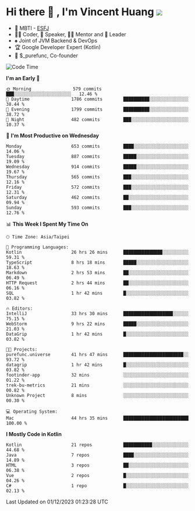 # Hi there 👋 , I'm Vincent Huang ![](https://komarev.com/ghpvc/?username=Jian-Min-Huang)
- 👀 MBTI - [ESFJ](https://www.16personalities.com/esfj-personality)
- 👨‍💻 Coder, 🎤 Speaker, 👨‍🏫 Mentor and 🚀 Leader
- ♠️ Joint of JVM Backend & DevOps
- 🏆 Google Developer Expert (Kotlin)
- 💼 $_purefunc, Co-founder

<!--START_SECTION:waka-->
![Code Time](http://img.shields.io/badge/Code%20Time-2%2C997%20hrs%2047%20mins-blue)

**I'm an Early 🐤** 

```text
🌞 Morning                579 commits         ███░░░░░░░░░░░░░░░░░░░░░░   12.46 % 
🌆 Daytime                1786 commits        ██████████░░░░░░░░░░░░░░░   38.44 % 
🌃 Evening                1799 commits        ██████████░░░░░░░░░░░░░░░   38.72 % 
🌙 Night                  482 commits         ███░░░░░░░░░░░░░░░░░░░░░░   10.37 % 
```
📅 **I'm Most Productive on Wednesday** 

```text
Monday                   653 commits         ████░░░░░░░░░░░░░░░░░░░░░   14.06 % 
Tuesday                  887 commits         █████░░░░░░░░░░░░░░░░░░░░   19.09 % 
Wednesday                914 commits         █████░░░░░░░░░░░░░░░░░░░░   19.67 % 
Thursday                 565 commits         ███░░░░░░░░░░░░░░░░░░░░░░   12.16 % 
Friday                   572 commits         ███░░░░░░░░░░░░░░░░░░░░░░   12.31 % 
Saturday                 462 commits         ██░░░░░░░░░░░░░░░░░░░░░░░   09.94 % 
Sunday                   593 commits         ███░░░░░░░░░░░░░░░░░░░░░░   12.76 % 
```


📊 **This Week I Spent My Time On** 

```text
🕑︎ Time Zone: Asia/Taipei

💬 Programming Languages: 
Kotlin                   26 hrs 26 mins      ███████████████░░░░░░░░░░   59.31 % 
TypeScript               8 hrs 18 mins       █████░░░░░░░░░░░░░░░░░░░░   18.63 % 
Markdown                 2 hrs 53 mins       ██░░░░░░░░░░░░░░░░░░░░░░░   06.49 % 
HTTP Request             2 hrs 44 mins       ██░░░░░░░░░░░░░░░░░░░░░░░   06.16 % 
SQL                      1 hr 42 mins        █░░░░░░░░░░░░░░░░░░░░░░░░   03.82 % 

🔥 Editors: 
IntelliJ                 33 hrs 30 mins      ███████████████████░░░░░░   75.15 % 
WebStorm                 9 hrs 22 mins       █████░░░░░░░░░░░░░░░░░░░░   21.03 % 
DataGrip                 1 hr 42 mins        █░░░░░░░░░░░░░░░░░░░░░░░░   03.82 % 

🐱‍💻 Projects: 
purefunc.universe        41 hrs 47 mins      ███████████████████████░░   93.72 % 
datagrip                 1 hr 42 mins        █░░░░░░░░░░░░░░░░░░░░░░░░   03.82 % 
footinder-app            32 mins             ░░░░░░░░░░░░░░░░░░░░░░░░░   01.22 % 
trek-bu-metrics          21 mins             ░░░░░░░░░░░░░░░░░░░░░░░░░   00.82 % 
Unknown Project          8 mins              ░░░░░░░░░░░░░░░░░░░░░░░░░   00.30 % 

💻 Operating System: 
Mac                      44 hrs 35 mins      █████████████████████████   100.00 % 
```

**I Mostly Code in Kotlin** 

```text
Kotlin                   21 repos            ███████████░░░░░░░░░░░░░░   44.68 % 
Java                     7 repos             ████░░░░░░░░░░░░░░░░░░░░░   14.89 % 
HTML                     3 repos             ██░░░░░░░░░░░░░░░░░░░░░░░   06.38 % 
Vue                      2 repos             █░░░░░░░░░░░░░░░░░░░░░░░░   04.26 % 
C#                       1 repo              █░░░░░░░░░░░░░░░░░░░░░░░░   02.13 % 
```




 Last Updated on 01/12/2023 01:23:28 UTC
<!--END_SECTION:waka-->
